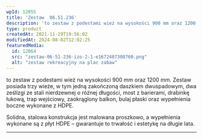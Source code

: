 ```yaml
---
wpId: 12055
title: 'Zestaw  06.51.236'
description: 'to zestaw z podestami wież na wysokości 900 mm oraz 1200 mm. Zestaw posiada trzy wieże, w tym jedną zakończoną daszkiem dwuspadowym, dwa ześlizgi ze stali nierdzewnej o różnej długości, most z barierami, drabinkę łukową, trap wejściowy, zaokrąglony balkon, bulaj płaski oraz wypełnienia boczne wykonane z HDPE. Solidna, stalowa konstrukcja jest malowana proszkowo, a wypełnienia ...'
type: product
createdAt: 2021-11-29T19:56:02
modifiedAt: 2024-08-02T12:02:25
featuredMedia:
  id: 12064
  src: "zestaw-06-51-236-izo-2-1-e1672407308760.png"
  alt: "zestaw rekreacyjny na plac zabaw"
---
```



to zestaw z podestami wież na wysokości 900 mm oraz 1200 mm. Zestaw posiada trzy wieże, w tym jedną zakończoną daszkiem dwuspadowym, dwa ześlizgi ze stali nierdzewnej o różnej długości, most z barierami, drabinkę łukową, trap wejściowy, zaokrąglony balkon, bulaj płaski oraz wypełnienia boczne wykonane z HDPE.

Solidna, stalowa konstrukcja jest malowana proszkowo, a wypełnienia wykonane są z płyt HDPE – gwarantuje to trwałość i estetykę na długie lata.

* * *